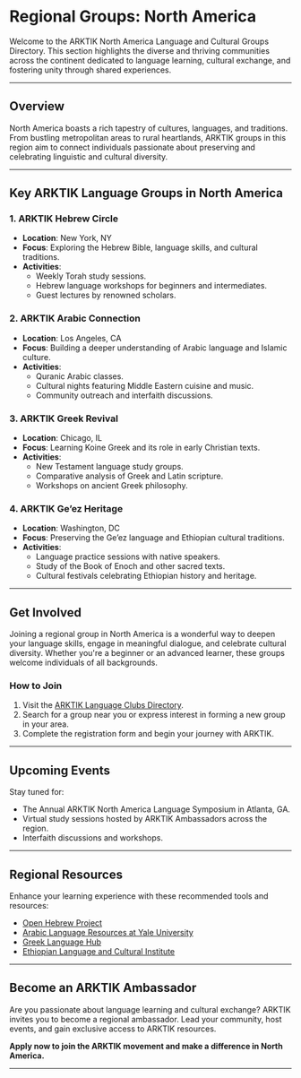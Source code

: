 # **Regional Groups: North America**

Welcome to the ARKTIK North America Language and Cultural Groups Directory. This section highlights the diverse and thriving communities across the continent dedicated to language learning, cultural exchange, and fostering unity through shared experiences.

---

## **Overview**

North America boasts a rich tapestry of cultures, languages, and traditions. From bustling metropolitan areas to rural heartlands, ARKTIK groups in this region aim to connect individuals passionate about preserving and celebrating linguistic and cultural diversity.

---

## **Key ARKTIK Language Groups in North America**

### **1. ARKTIK Hebrew Circle**
   - **Location**: New York, NY
   - **Focus**: Exploring the Hebrew Bible, language skills, and cultural traditions.
   - **Activities**:
     - Weekly Torah study sessions.
     - Hebrew language workshops for beginners and intermediates.
     - Guest lectures by renowned scholars.

### **2. ARKTIK Arabic Connection**
   - **Location**: Los Angeles, CA
   - **Focus**: Building a deeper understanding of Arabic language and Islamic culture.
   - **Activities**:
     - Quranic Arabic classes.
     - Cultural nights featuring Middle Eastern cuisine and music.
     - Community outreach and interfaith discussions.

### **3. ARKTIK Greek Revival**
   - **Location**: Chicago, IL
   - **Focus**: Learning Koine Greek and its role in early Christian texts.
   - **Activities**:
     - New Testament language study groups.
     - Comparative analysis of Greek and Latin scripture.
     - Workshops on ancient Greek philosophy.

### **4. ARKTIK Ge’ez Heritage**
   - **Location**: Washington, DC
   - **Focus**: Preserving the Ge’ez language and Ethiopian cultural traditions.
   - **Activities**:
     - Language practice sessions with native speakers.
     - Study of the Book of Enoch and other sacred texts.
     - Cultural festivals celebrating Ethiopian history and heritage.

---

## **Get Involved**

Joining a regional group in North America is a wonderful way to deepen your language skills, engage in meaningful dialogue, and celebrate cultural diversity. Whether you're a beginner or an advanced learner, these groups welcome individuals of all backgrounds.

### **How to Join**
1. Visit the [ARKTIK Language Clubs Directory](../join_a_language_club/index.md).
2. Search for a group near you or express interest in forming a new group in your area.
3. Complete the registration form and begin your journey with ARKTIK.

---

## **Upcoming Events**

Stay tuned for:
- The Annual ARKTIK North America Language Symposium in Atlanta, GA.
- Virtual study sessions hosted by ARKTIK Ambassadors across the region.
- Interfaith discussions and workshops.

---

## **Regional Resources**

Enhance your learning experience with these recommended tools and resources:
- [Open Hebrew Project](https://www.openhebrew.org/)
- [Arabic Language Resources at Yale University](https://guides.library.yale.edu/arabic)
- [Greek Language Hub](https://www.greek-language.com/)
- [Ethiopian Language and Cultural Institute](https://www.ethiopianlanguages.com/)

---

## **Become an ARKTIK Ambassador**

Are you passionate about language learning and cultural exchange? ARKTIK invites you to become a regional ambassador. Lead your community, host events, and gain exclusive access to ARKTIK resources.

**Apply now to join the ARKTIK movement and make a difference in North America.**

---
